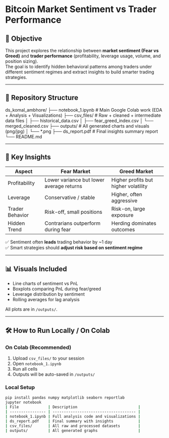 # Bitcoin Market Sentiment vs Trader Performance

## 📌 Objective
This project explores the relationship between **market sentiment (Fear vs Greed)** and **trader performance** (profitability, leverage usage, volume, and position sizing).  
The goal is to identify hidden behavioral patterns among traders under different sentiment regimes and extract insights to build smarter trading strategies.

---

## 📂 Repository Structure

ds_komal_ambhore/
├── notebook_1.ipynb            # Main Google Colab work (EDA + Analysis + Visualizations)
├── csv_files/                  # Raw + cleaned + intermediate data files
│   ├── historical_data.csv
│   ├── fear_greed_index.csv
│   └── merged_cleaned.csv
├── outputs/                    # All generated charts and visuals (png/jpg)
│   └── *.png
├── ds_report.pdf               # Final insights summary report
└── README.md



---

## 🧠 Key Insights

| Aspect           | Fear Market                                    | Greed Market                                 |
|----------------|-----------------------------------------------|---------------------------------------------|
| Profitability   | Lower variance but lower average returns       | Higher profits but higher volatility         |
| Leverage        | Conservative / stable                          | Higher, often aggressive                     |
| Trader Behavior | Risk-off, small positions                     | Risk-on, large exposure                      |
| Hidden Trend    | Contrarians outperform during fear             | Herding dominates outcomes                   |

✅ Sentiment often **leads** trading behavior by ~1 day  
✅ Smart strategies should **adjust risk based on sentiment regime**

---

## 📊 Visuals Included
- Line charts of sentiment vs PnL
- Boxplots comparing PnL during fear/greed
- Leverage distribution by sentiment
- Rolling averages for lag analysis

All plots are in `/outputs/`.

---

## 🛠 How to Run Locally / On Colab

### On Colab (Recommended)
1. Upload `csv_files/` to your session
2. Open `notebook_1.ipynb`
3. Run all cells
4. Outputs will be auto-saved in `/outputs/`

### Local Setup
```bash
pip install pandas numpy matplotlib seaborn reportlab
jupyter notebook
| File             | Description                           |
| ---------------- | ------------------------------------- |
| notebook_1.ipynb | Full analysis code and visualizations |
| ds_report.pdf    | Final summary with insights           |
| csv_files/       | All raw and processed datasets        |
| outputs/         | All generated graphs                  |
